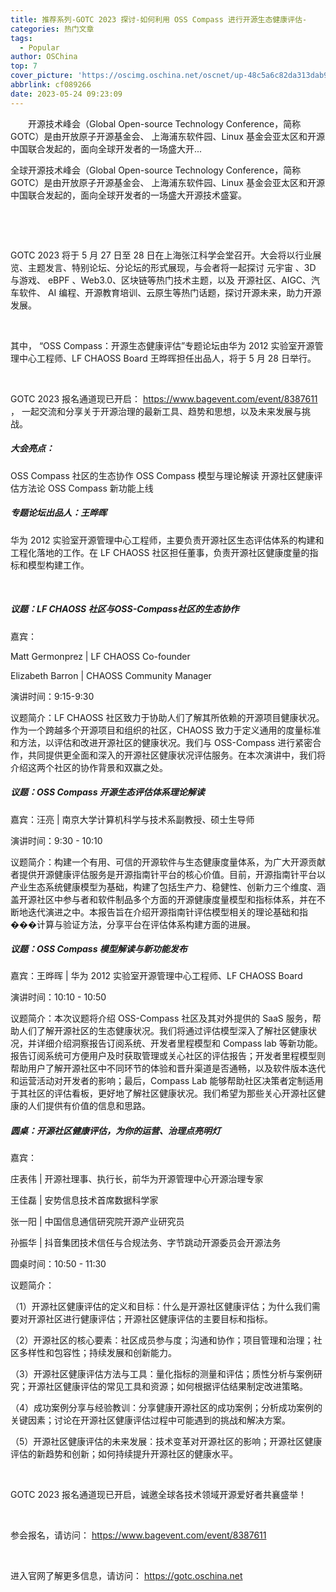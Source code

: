 ```yaml
---
title: 推荐系列-GOTC 2023 探讨-如何利用 OSS Compass 进行开源生态健康评估-
categories: 热门文章
tags:
  - Popular
author: OSChina
top: 7
cover_picture: 'https://oscimg.oschina.net/oscnet/up-48c5a6c82da313dab9ad2eeafbdb18589fc.jpg'
abbrlink: cf089266
date: 2023-05-24 09:23:09
---
```


&emsp;&emsp;开源技术峰会（Global Open-source Technology Conference，简称 GOTC）是由开放原子开源基金会、 上海浦东软件园、Linux 基金会亚太区和开源中国联合发起的，面向全球开发者的一场盛大开...
<!-- more -->

                                                                                                                                                                                        
  全球开源技术峰会（Global Open-source Technology Conference，简称 GOTC）是由开放原子开源基金会、 上海浦东软件园、Linux 基金会亚太区和开源中国联合发起的，面向全球开发者的一场盛大开源技术盛宴。 
 

    
 
 
  
 

    
 

  GOTC 2023 将于 5 月 27 日至 28 日在上海张江科学会堂召开。大会将以行业展览、主题发言、特别论坛、分论坛的形式展现，与会者将一起探讨 
 元宇宙 
 、3D 与游戏、 
 eBPF 
 、Web3.0、区块链等热门技术主题，以及 
 开源社区、AIGC、汽车软件、 
 AI 
  编程、开源教育培训、云原生等热门话题，探讨开源未来，助力开源发展。 
 

    
 

  其中， 
 “OSS Compass：开源生态健康评估”专题论坛由华为 2012 实验室开源管理中心工程师、LF CHAOSS Board 王晔晖担任出品人，将于 5 月 28 日举行。 
 

    
 

  GOTC 2023 
 报名通道现已开启： 
 https://www.bagevent.com/event/8387611 
 ， 一起交流和分享关于开源治理的最新工具、趋势和思想，以及未来发展与挑战。 
 
 
##### 大会亮点： 
 
 OSS Compass 社区的生态协作 
 OSS Compass 模型与理论解读 
 开源社区健康评估方法论 
 OSS Compass 新功能上线 
 
 
##### 专题论坛出品人：王晔晖  

  华为 2012 实验室开源管理中心工程师，主要负责开源社区生态评估体系的构建和工程化落地的工作。在 LF CHAOSS 社区担任董事，负责开源社区健康度量的指标和模型构建工作。 
 

    
 
 
  
 
 
##### 议题：LF CHAOSS 社区与OSS-Compass社区的生态协作 
 
 嘉宾： 
 

  Matt Germonprez | LF CHAOSS Co-founder 
 

  Elizabeth Barron | CHAOSS Community Manager 
 
 
 演讲时间：9:15-9:30 
 
 
 议题简介：LF CHAOSS 社区致力于协助人们了解其所依赖的开源项目健康状况。作为一个跨越多个开源项目和组织的社区，CHAOSS 致力于定义通用的度量标准和方法，以评估和改进开源社区的健康状况。我们与 OSS-Compass 进行紧密合作，共同提供更全面和深入的开源社区健康状况评估服务。在本次演讲中，我们将介绍这两个社区的协作背景和双赢之处。 
 
 
##### 议题：OSS Compass 开源生态评估体系理论解读 
 
 嘉宾：汪亮 | 南京大学计算机科学与技术系副教授、硕士生导师 
 
 
 演讲时间：9:30 - 10:10 
 
 
 议题简介：构建一个有用、可信的开源软件与生态健康度量体系，为广大开源贡献者提供开源健康评估服务是开源指南针平台的核心价值。目前，开源指南针平台以产业生态系统健康模型为基础，构建了包括生产力、稳健性、创新力三个维度、涵盖开源社区中参与者和软件制品多个方面的开源健康度量模型和指标体系，并在不断地迭代演进之中。本报告旨在介绍开源指南针评估模型相关的理论基础和指���计算与验证方法，分享平台在评估体系构建方面的进展。 
 
 
##### 议题：OSS Compass 模型解读与新功能发布 
 
 嘉宾：王晔晖 | 华为 2012 实验室开源管理中心工程师、LF CHAOSS Board 
 
 
 演讲时间：10:10 - 10:50 
 
 
 议题简介：本次议题将介绍 OSS-Compass 社区及其对外提供的 SaaS 服务，帮助人们了解开源社区的生态健康状况。我们将通过评估模型深入了解社区健康状况，并详细介绍洞察报告订阅系统、开发者里程模型和 Compass lab 等新功能。报告订阅系统可方便用户及时获取管理或关心社区的评估报告；开发者里程模型则帮助用户了解开源社区中不同环节的体验和晋升渠道是否通畅，以及软件版本迭代和运营活动对开发者的影响；最后，Compass Lab 能够帮助社区决策者定制适用于其社区的评估看板，更好地了解社区健康状况。我们希望为那些关心开源社区健康的人们提供有价值的信息和思路。 
 
 
##### 圆桌：开源社区健康评估，为你的运营、治理点亮明灯 
 
 嘉宾： 
 

  庄表伟 | 开源社理事、执行长，前华为开源管理中心开源治理专家 
 

  王佳磊 | 安势信息技术首席数据科学家 
 

  张一阳 | 中国信息通信研究院开源产业研究员 
 

  孙振华 | 抖音集团技术信任与合规法务、字节跳动开源委员会开源法务 
 
 
 圆桌时间：10:50 - 11:30 
 
 
 议题简介： 
 

  （1）开源社区健康评估的定义和目标：什么是开源社区健康评估；为什么我们需要对开源社区进行健康评估；开源社区健康评估的主要目标和指标。 
 

  （2）开源社区的核心要素：社区成员参与度；沟通和协作；项目管理和治理；社区多样性和包容性；持续发展和创新能力。 
 

  （3）开源社区健康评估方法与工具：量化指标的测量和评估；质性分析与案例研究；开源社区健康评估的常见工具和资源；如何根据评估结果制定改进策略。 
 

  （4）成功案例分享与经验教训：分享健康开源社区的成功案例；分析成功案例的关键因素；讨论在开源社区健康评估过程中可能遇到的挑战和解决方案。 
 

  （5）开源社区健康评估的未来发展：技术变革对开源社区的影响；开源社区健康评估的新趋势和创新；如何持续提升开源社区的健康水平。 
 
 
  
 
 
  
 

    
 

  GOTC 2023 
 报名通道现已开启，诚邀全球各技术领域开源爱好者共襄盛举！ 
 

    
 

  参会报名，请访问： 
 https://www.bagevent.com/event/8387611 
 

    
 

  进入官网了解更多信息，请访问： 
 https://gotc.oschina.net 

                                        